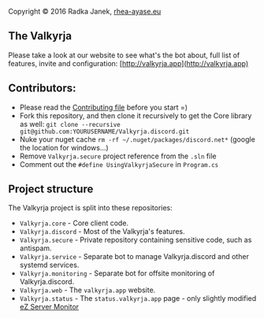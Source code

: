 Copyright © 2016 Radka Janek, [rhea-ayase.eu](http://rhea-ayase.eu)


## The Valkyrja
Please take a look at our website to see what's the bot about, full list of features, invite and configuration: [http://valkyrja.app](http://valkyrja.app)

## Contributors:

* Please read the [Contributing file](CONTRIBUTING.md) before you start =)
* Fork this repository, and then clone it recursively to get the Core library as well: `git clone --recursive git@github.com:YOURUSERNAME/Valkyrja.discord.git`
* Nuke your nuget cache `rm -rf ~/.nuget/packages/discord.net*` (google the location for windows...)
* Remove `Valkyrja.secure` project reference from the `.sln` file
* Comment out the `#define UsingValkyrjaSecure` in `Program.cs`

## Project structure

The Valkyrja project is split into these repositories:
* `Valkyrja.core` - Core client code.
* `Valkyrja.discord` - Most of the Valkyrja's features.
* `Valkyrja.secure` - Private repository containing sensitive code, such as antispam.
* `Valkyrja.service` - Separate bot to manage Valkyrja.discord and other systemd services.
* `Valkyrja.monitoring` - Separate bot for offsite monitoring of Valkyrja.discord.
* `Valkyrja.web` - The `valkyrja.app` website.
* `Valkyrja.status` - The `status.valkyrja.app` page - only slightly modified [eZ Server Monitor](https://github.com/shevabam/ezservermonitor-web)

